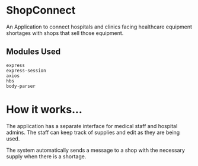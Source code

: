 # ShopConnect
An Application to connect hospitals and clinics facing healthcare equipment shortages with shops that sell those equipment.

## Modules Used
```
express
express-session
axios
hbs
body-parser

```
# How it works...
The application has a separate interface for medical staff and hospital admins. The staff can keep track of supplies and edit as they are being used. 

The system automatically sends a message to a shop with the necessary supply when there is a shortage.

